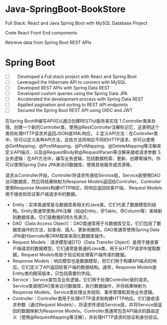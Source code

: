 # Java-SpringBoot-BookStore
Full Stack: React and Java Spring Boot with MySQL Database Project

Crete React Front End components

Retrieve data from Spring Boot REST APIs



# Spring Boot
- [ ]     Developed a Full stack project with React and Spring Boot
- [ ]     Leveraged the Hibernate API to connect with MySQL
- [ ]     Developed REST APIs with Spring Data REST
- [ ]     Developed custom queries using the Spring Data JPA    
- [ ]     Accelerated the development process with Spring Data REST
- [ ]     Applied pagination and sorting to REST API endpoints
- [ ]     Secured the Spring Boot REST API using OIDC and JWT

在Spring Boot中编写API可以通过创建RESTful服务来实现
1.Controller类来处理。创建一个新的Controller类，使用@RestController注解标记它，这表明这个类将处理HTTP请求并返回JSON或XML响应。
2.定义API方法：在Controller类中，你可以定义各种API方法，这些方法将响应不同的HTTP请求。你可以使用@GetMapping、@PostMapping、@PutMapping、@DeleteMapping等注解来定义API端点，以及@RequestBody和@RequestParam等注解来接收请求参数
3.业务逻辑：在API方法中，编写业务逻辑，包括数据检索、更新、创建等操作。你可以使用Spring Data JPA来访问数据库、使用其他服务或资源等。

请求从Controller开始，Controller将请求传递给Service层，Service层使用DAO访问数据库，然后将结果映射为Response Models返回给Controller。Controller使用Response Models构建HTTP响应，将响应返回给客户端。 Request Models用于接收和验证客户端请求中的数据。
-  Entity：实体类通常是与数据库表相关的Java类，它们代表了数据模型的结构。Entity类通常使用JPA注解（如@Entity，@Table，@Column等）来映射到数据库表。它们是数据的持久性表示。
-  DAO（Data Access Object）：DAO类通常用于与数据库交互。它们包括了数据库操作的方法，如查询、插入、更新和删除。DAO类通常使用Spring Data JPA或Hibernate等ORM框架来简化数据库操作。
-  Request Models：请求模型或DTO（Data Transfer Object）是用于接收客户端请求的数据模型。它们通常是普通的Java类，用于从HTTP请求中提取数据。Request Models有助于验证和处理客户端传递的数据。
-  Response Models：响应模型也是数据模型，但它们用于构建API端点的响应。它们定义了API返回给客户端的数据结构。通常，Response Models是Entity类的精简版本，只包括需要的字段。
-  Service：Service类包含业务逻辑，它们用于处理Controller层的请求。Service类调用DAO类来访问数据库，执行数据操作，并将结果映射为Response Models。Service类处理业务规则、事务管理和其他业务逻辑。
-  Controller：Controller类用于处理HTTP请求和构建HTTP响应。它们接收请求参数（通过Request Models），将请求传递给Service层，并将Service层返回的数据映射为Response Models。Controller类通常包含API端点的路由定义（使用@RequestMapping等注解），并处理HTTP请求的验证和身份验证。
